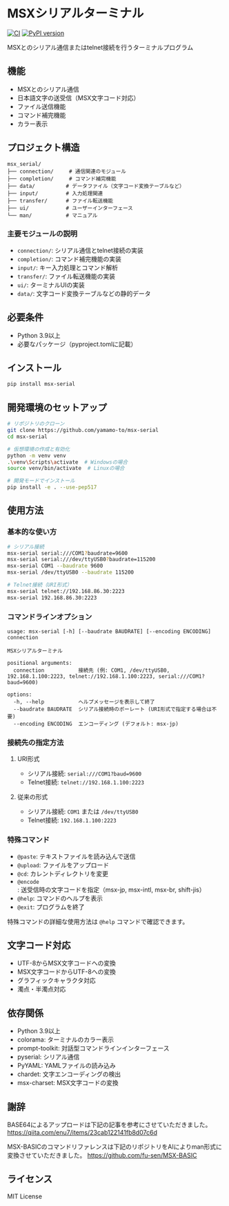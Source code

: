 # MSXシリアルターミナル

[![CI](https://github.com/yamamo-to/msx-serial/actions/workflows/ci.yml/badge.svg)](https://github.com/yamamo-to/msx-serial/actions/workflows/ci.yml)
[![PyPI version](https://badge.fury.io/py/msx-serial.svg)](https://badge.fury.io/py/msx-serial)

MSXとのシリアル通信またはtelnet接続を行うターミナルプログラム

## 機能

- MSXとのシリアル通信
- 日本語文字の送受信（MSX文字コード対応）
- ファイル送信機能
- コマンド補完機能
- カラー表示

## プロジェクト構造

```
msx_serial/
├── connection/     # 通信関連のモジュール
├── completion/     # コマンド補完機能
├── data/          # データファイル（文字コード変換テーブルなど）
├── input/         # 入力処理関連
├── transfer/      # ファイル転送機能
├── ui/            # ユーザーインターフェース
└── man/           # マニュアル
```

### 主要モジュールの説明

- `connection/`: シリアル通信とtelnet接続の実装
- `completion/`: コマンド補完機能の実装
- `input/`: キー入力処理とコマンド解析
- `transfer/`: ファイル転送機能の実装
- `ui/`: ターミナルUIの実装
- `data/`: 文字コード変換テーブルなどの静的データ

## 必要条件

- Python 3.9以上
- 必要なパッケージ（pyproject.tomlに記載）

## インストール

```bash
pip install msx-serial
```

## 開発環境のセットアップ

```bash
# リポジトリのクローン
git clone https://github.com/yamamo-to/msx-serial
cd msx-serial

# 仮想環境の作成と有効化
python -m venv venv
.\venv\Scripts\activate  # Windowsの場合
source venv/bin/activate  # Linuxの場合

# 開発モードでインストール
pip install -e . --use-pep517
```

## 使用方法

### 基本的な使い方

```bash
# シリアル接続
msx-serial serial:///COM1?baudrate=9600
msx-serial serial:///dev/ttyUSB0?baudrate=115200
msx-serial COM1 --baudrate 9600
msx-serial /dev/ttyUSB0 --baudrate 115200

# Telnet接続（URI形式）
msx-serial telnet://192.168.86.30:2223
msx-serial 192.168.86.30:2223
```

### コマンドラインオプション

```
usage: msx-serial [-h] [--baudrate BAUDRATE] [--encoding ENCODING] connection

MSXシリアルターミナル

positional arguments:
  connection           接続先 (例: COM1, /dev/ttyUSB0, 192.168.1.100:2223, telnet://192.168.1.100:2223, serial:///COM1?baud=9600)

options:
  -h, --help           ヘルプメッセージを表示して終了
  --baudrate BAUDRATE  シリアル接続時のボーレート (URI形式で指定する場合は不要)
  --encoding ENCODING  エンコーディング (デフォルト: msx-jp)
```

### 接続先の指定方法

1. URI形式
   - シリアル接続: `serial:///COM1?baud=9600`
   - Telnet接続: `telnet://192.168.1.100:2223`

2. 従来の形式
   - シリアル接続: `COM1` または `/dev/ttyUSB0`
   - Telnet接続: `192.168.1.100:2223`

### 特殊コマンド

- `@paste`: テキストファイルを読み込んで送信
- `@upload`: ファイルをアップロード
- `@cd`: カレントディレクトリを変更
- `@encode`: 送受信時の文字コードを指定（msx-jp, msx-intl, msx-br, shift-jis）
- `@help`: コマンドのヘルプを表示
- `@exit`: プログラムを終了

特殊コマンドの詳細な使用方法は `@help` コマンドで確認できます。

## 文字コード対応

- UTF-8からMSX文字コードへの変換
- MSX文字コードからUTF-8への変換
- グラフィックキャラクタ対応
- 濁点・半濁点対応

## 依存関係

- Python 3.9以上
- colorama: ターミナルのカラー表示
- prompt-toolkit: 対話型コマンドラインインターフェース
- pyserial: シリアル通信
- PyYAML: YAMLファイルの読み込み
- chardet: 文字エンコーディングの検出
- msx-charset: MSX文字コードの変換

## 謝辞

BASE64によるアップロードは下記の記事を参考にさせていただきました。
https://qiita.com/enu7/items/23cab122141fb8d07c6d

MSX-BASICのコマンドリファレンスは下記のリポジトリをAIによりman形式に変換させていただきました。
https://github.com/fu-sen/MSX-BASIC

## ライセンス

MIT License